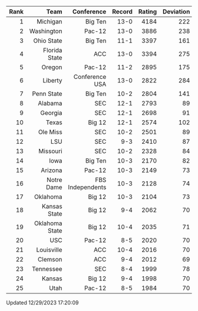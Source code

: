 | Rank  | Team                 | Conference           | Record   | Rating | Deviation |
| ---:  | ---:                 | ---:                 | ---:     | ---:   | ---:      |
| 1     | Michigan             | Big Ten              | 13-0     | 4184   | 222       |
| 2     | Washington           | Pac-12               | 13-0     | 3886   | 238       |
| 3     | Ohio State           | Big Ten              | 11-1     | 3397   | 161       |
| 4     | Florida State        | ACC                  | 13-0     | 3394   | 275       |
| 5     | Oregon               | Pac-12               | 11-2     | 2895   | 175       |
| 6     | Liberty              | Conference USA       | 13-0     | 2822   | 284       |
| 7     | Penn State           | Big Ten              | 10-2     | 2804   | 141       |
| 8     | Alabama              | SEC                  | 12-1     | 2793   | 89        |
| 9     | Georgia              | SEC                  | 12-1     | 2698   | 91        |
| 10    | Texas                | Big 12               | 12-1     | 2574   | 102       |
| 11    | Ole Miss             | SEC                  | 10-2     | 2501   | 89        |
| 12    | LSU                  | SEC                  | 9-3      | 2410   | 87        |
| 13    | Missouri             | SEC                  | 10-2     | 2328   | 84        |
| 14    | Iowa                 | Big Ten              | 10-3     | 2170   | 82        |
| 15    | Arizona              | Pac-12               | 10-3     | 2149   | 73        |
| 16    | Notre Dame           | FBS Independents     | 10-3     | 2128   | 74        |
| 17    | Oklahoma             | Big 12               | 10-3     | 2104   | 73        |
| 18    | Kansas State         | Big 12               | 9-4      | 2062   | 70        |
| 19    | Oklahoma State       | Big 12               | 10-4     | 2035   | 71        |
| 20    | USC                  | Pac-12               | 8-5      | 2020   | 70        |
| 21    | Louisville           | ACC                  | 10-4     | 2016   | 70        |
| 22    | Clemson              | ACC                  | 9-4      | 2012   | 69        |
| 23    | Tennessee            | SEC                  | 8-4      | 1999   | 78        |
| 24    | Kansas               | Big 12               | 9-4      | 1998   | 70        |
| 25    | Utah                 | Pac-12               | 8-5      | 1984   | 70        |

Updated 12/29/2023 17:20:09
